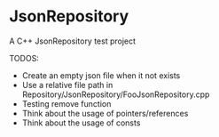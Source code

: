 # JsonRepository
A C++ JsonRepository test project

TODOS:
  - Create an empty json file when it not exists
  - Use a relative file path in Repository/JsonRepository/FooJsonRepository.cpp
  - Testing remove function
  - Think about the usage of pointers/references
  - Think about the usage of consts
